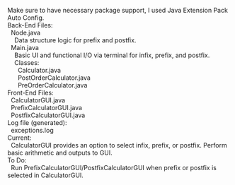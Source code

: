 Make sure to have necessary package support, I used Java Extension Pack Auto Config. <br>
Back-End Files: <br>
&nbsp;&nbsp;Node.java <br>
&nbsp;&nbsp;&nbsp;&nbsp;Data structure logic for prefix and postfix. <br>
&nbsp;&nbsp;Main.java <br>
&nbsp;&nbsp;&nbsp;&nbsp;Basic UI and functional I/O via terminal for infix, prefix, and postfix. <br>
&nbsp;&nbsp;&nbsp;&nbsp;Classes: <br>
&nbsp;&nbsp;&nbsp;&nbsp;&nbsp;&nbsp;Calculator.java <br>
&nbsp;&nbsp;&nbsp;&nbsp;&nbsp;&nbsp;PostOrderCalculator.java <br>
&nbsp;&nbsp;&nbsp;&nbsp;&nbsp;&nbsp;PreOrderCalculator.java <br>
Front-End Files: <br>
&nbsp;&nbsp;CalculatorGUI.java <br>
&nbsp;&nbsp;PrefixCalculatorGUI.java <br>
&nbsp;&nbsp;PostfixCalculatorGUI.java <br>
Log file (generated): <br>
&nbsp;&nbsp;exceptions.log <br>
Current: <br>
&nbsp;&nbsp;CalculatorGUI provides an option to select infix, prefix, or postfix. Perform basic arithmetic and outputs to GUI. <br>
To Do: <br>
&nbsp;&nbsp;Run PrefixCalculatorGUI/PostfixCalculatorGUI when prefix or postfix is selected in CalculatorGUI. <br>
